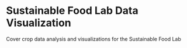 # Sustainable Food Lab Data Visualization

Cover crop data analysis and visualizations for the Sustainable Food Lab


